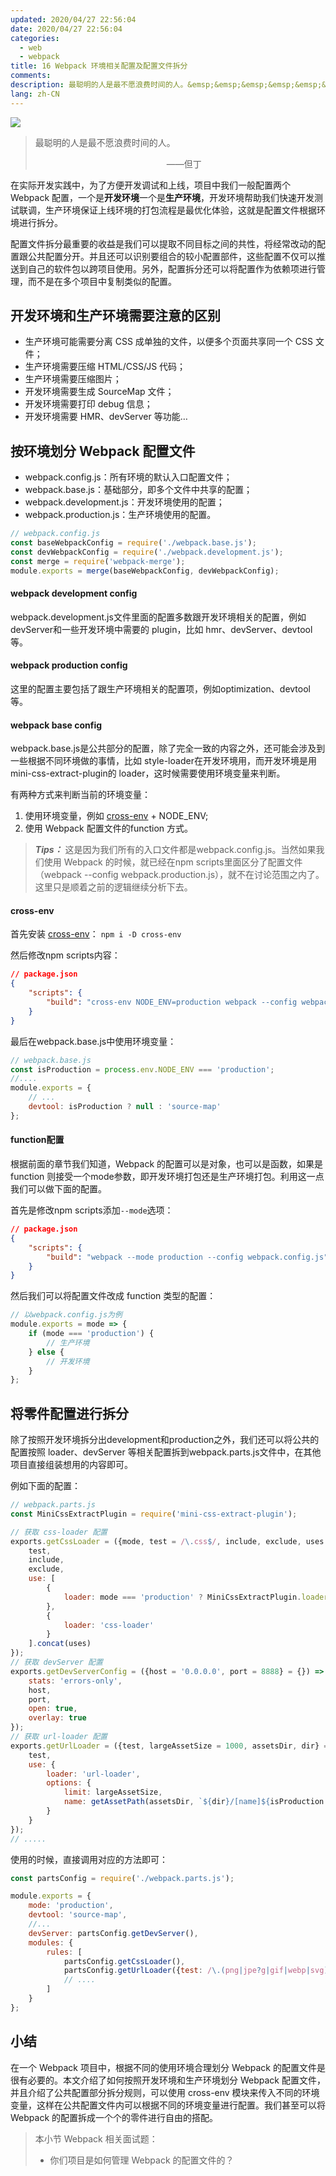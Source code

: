 ```yaml
---
updated: 2020/04/27 22:56:04
date: 2020/04/27 22:56:04
categories: 
  - web
  - webpack
title: 16 Webpack 环境相关配置及配置文件拆分
comments: 
description: 最聪明的人是最不愿浪费时间的人。&emsp;&emsp;&emsp;&emsp;&emsp;&emsp;&emsp;&emsp;&emsp;&emsp;&emsp;&emsp;&emsp;&emsp;&emsp;——但丁在实际开发实践中，为了方便开发调试和上线，项目中我们一般配置两个 Webpack 配置，一个是
lang: zh-CN
---
```


![](https://img1.mukewang.com/5cd963cd0001682f06400359.jpg)

> 最聪明的人是最不愿浪费时间的人。
>
> &emsp;&emsp;&emsp;&emsp;&emsp;&emsp;&emsp;&emsp;&emsp;&emsp;&emsp;&emsp;&emsp;&emsp;&emsp;——但丁

在实际开发实践中，为了方便开发调试和上线，项目中我们一般配置两个 Webpack 配置，一个是**开发环境**一个是**生产环境**，开发环境帮助我们快速开发测试联调，生产环境保证上线环境的打包流程是最优化体验，这就是配置文件根据环境进行拆分。

配置文件拆分最重要的收益是我们可以提取不同目标之间的共性，将经常改动的配置跟公共配置分开。并且还可以识别要组合的较小配置部件，这些配置不仅可以推送到自己的软件包以跨项目使用。另外，配置拆分还可以将配置作为依赖项进行管理，而不是在多个项目中复制类似的配置。

## 开发环境和生产环境需要注意的区别

* 生产环境可能需要分离 CSS 成单独的文件，以便多个页面共享同一个 CSS 文件；
* 生产环境需要压缩 HTML/CSS/JS 代码；
* 生产环境需要压缩图片；
* 开发环境需要生成 SourceMap 文件；
* 开发环境需要打印 debug 信息；
* 开发环境需要 HMR、devServer 等功能…

## 按环境划分 Webpack 配置文件

* webpack.config.js：所有环境的默认入口配置文件；
* webpack.base.js：基础部分，即多个文件中共享的配置；
* webpack.development.js：开发环境使用的配置；
* webpack.production.js：生产环境使用的配置。

```javascript
// webpack.config.js
const baseWebpackConfig = require('./webpack.base.js');
const devWebpackConfig = require('./webpack.development.js');
const merge = require('webpack-merge');
module.exports = merge(baseWebpackConfig, devWebpackConfig);
```

#### webpack development config

webpack.development.js文件里面的配置多数跟开发环境相关的配置，例如devServer和一些开发环境中需要的 plugin，比如 hmr、devServer、devtool 等。

#### webpack production config

这里的配置主要包括了跟生产环境相关的配置项，例如optimization、devtool等。

#### webpack base config

webpack.base.js是公共部分的配置，除了完全一致的内容之外，还可能会涉及到一些根据不同环境做的事情，比如 style-loader在开发环境用，而开发环境是用mini-css-extract-plugin的 loader，这时候需要使用环境变量来判断。

有两种方式来判断当前的环境变量：

1. 使用环境变量，例如 [cross-env](https://www.npmjs.com/package/cross-env) + NODE_ENV;
2. 使用 Webpack 配置文件的function 方式。

> ***Tips：*** 这是因为我们所有的入口文件都是webpack.config.js。当然如果我们使用 Webpack 的时候，就已经在npm scripts里面区分了配置文件（webpack --config webpack.production.js），就不在讨论范围之内了。这里只是顺着之前的逻辑继续分析下去。

#### cross-env

首先安装 [cross-env](https://www.npmjs.com/package/cross-env)： `npm i -D cross-env`

然后修改npm scripts内容：

```json
// package.json
{
    "scripts": {
        "build": "cross-env NODE_ENV=production webpack --config webpack.config.js"
    }
}
```

最后在webpack.base.js中使用环境变量：

```javascript
// webpack.base.js
const isProduction = process.env.NODE_ENV === 'production';
//....
module.exports = {
    // ...
    devtool: isProduction ? null : 'source-map'
};
```

#### function配置

根据前面的章节我们知道，Webpack 的配置可以是对象，也可以是函数，如果是 function 则接受一个mode参数，即开发环境打包还是生产环境打包。利用这一点我们可以做下面的配置。

首先是修改npm scripts添加`--mode`选项：

```json
// package.json
{
    "scripts": {
        "build": "webpack --mode production --config webpack.config.js"
    }
}
```

然后我们可以将配置文件改成 function 类型的配置：

```javascript
// 以webpack.config.js为例
module.exports = mode => {
    if (mode === 'production') {
        // 生产环境
    } else {
        // 开发环境
    }
};
```

## 将零件配置进行拆分

除了按照开发环境拆分出development和production之外，我们还可以将公共的配置按照 loader、devServer 等相关配置拆到webpack.parts.js文件中，在其他项目直接组装想用的内容即可。

例如下面的配置：

```javascript
// webpack.parts.js
const MiniCssExtractPlugin = require('mini-css-extract-plugin');

// 获取 css-loader 配置
exports.getCssLoader = ({mode, test = /\.css$/, include, exclude, uses = []} = {}) => ({
    test,
    include,
    exclude,
    use: [
        {
            loader: mode === 'production' ? MiniCssExtractPlugin.loader : 'style-loader'
        },
        {
            loader: 'css-loader'
        }
    ].concat(uses)
});
// 获取 devServer 配置
exports.getDevServerConfig = ({host = '0.0.0.0', port = 8888} = {}) => ({
    stats: 'errors-only',
    host,
    port,
    open: true,
    overlay: true
});
// 获取 url-loader 配置
exports.getUrlLoader = ({test, largeAssetSize = 1000, assetsDir, dir} = {}) => ({
    test,
    use: {
        loader: 'url-loader',
        options: {
            limit: largeAssetSize,
            name: getAssetPath(assetsDir, `${dir}/[name]${isProduction ? '.[hash:8]' : ''}.[ext]`)
        }
    }
});
// .....
```

使用的时候，直接调用对应的方法即可：

```javascript
const partsConfig = require('./webpack.parts.js');

module.exports = {
    mode: 'production',
    devtool: 'source-map',
    //...
    devServer: partsConfig.getDevServer(),
    modules: {
        rules: [
            partsConfig.getCssLoader(),
            partsConfig.getUrlLoader({test: /\.(png|jpe?g|gif|webp|svg)(\?.*)?$/, dir: 'img'})
            // ....
        ]
    }
};
```

## 小结

在一个 Webpack 项目中，根据不同的使用环境合理划分 Webpack 的配置文件是很有必要的。本文介绍了如何按照开发环境和生产环境划分 Webpack 配置文件，并且介绍了公共配置部分拆分规则，可以使用 cross-env 模块来传入不同的环境变量，这样在公共配置文件内可以根据不同的环境变量进行配置。我们甚至可以将 Webpack 的配置拆成一个个的零件进行自由的搭配。

> 本小节 Webpack 相关面试题：
> 
> * 你们项目是如何管理 Webpack 的配置文件的？
